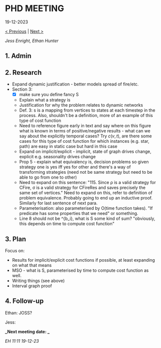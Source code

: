 # PHD MEETING

19-12-2023

[< Previous]() | [Next >]()

_Jess Enright,_
_Ethan Hunter_


## 1. Admin



## 2. Research

 - Expand dynamic justification - better models spread of fire/etc.
 - Section 3: 
	 - [x] make sure you define fancy S 
	 - Explain what a strategy is
	 - Justification for why the problem relates to dynamic networks
	 - Def. 3: s is a mapping from vertices to states at each timestep in the process. Also, shouldn't be a definition, more of an example of this type of cost function
	 - Need to reference figure early in text and say where on this figure what is known in terms of positive/negative results - what can we say about the explicitly temporal cases? Try $c(v, t)$, are there some cases for this type of cost function for which instances (e.g. star, path) are easy in static case but hard in this case
	 - Expand on implicit/explicit - implicit, state of graph drives change, explicit e.g. seasonality drives change
	 - Prop 5 - explain what equivalency is, decision problems so given strategy one is yes iff yes for other and there's a way of transforming strategies (need not be same strategy but need to be able to go from one to other)
	 - Need to expand on this sentence: "115. Since ρ is a valid strategy for CFire, σ is a valid strategy for CFireRes and saves precisely the same set of vertices." Need to expand on this, refer to definition of problem equivalence. Probably going to end up an inductive proof. Similarly for last sentence of next para.
	 - Parameterisation: also parameterised by O(time function takes). "If predicate has some properties that we need" or something.
	 - Line 8 should not be ^{b_i}, what is S some kind of sum? "obviously, this depends on time to compute cost function"
	 
## 3. Plan

Focus on:
 - Results for implicit/explicit cost functions if possible, at least expanding on what that means
 - MSO - what is S, parameterised by time to compute cost function as well.
 - Writing things (see above)
 - Interval graph proof



## 4. Follow-up

Ethan:
JOSS?

Jess:


**_Next meeting date: _**



_EH 11:11 19-12-23_
